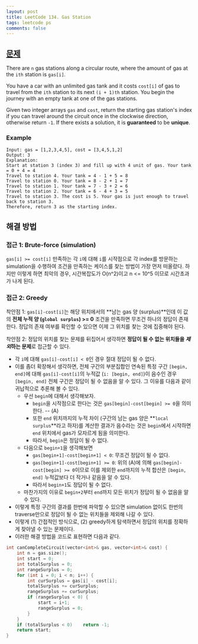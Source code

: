 ```yaml
---
layout: post
title: LeetCode 134. Gas Station
tags: leetcode ps
comments: false
---
```


## [문제](https://leetcode.com/problems/gas-station/)

There are `n` gas stations along a circular route, where the amount of gas at the `ith` station is `gas[i]`.

You have a car with an unlimited gas tank and it costs `cost[i]` of gas to travel from the `ith` station to its next `(i + 1)th` station. You begin the journey with an empty tank at one of the gas stations.

Given two integer arrays `gas` and `cost`, return the starting gas station's index if you can travel around the circuit once in the clockwise direction, otherwise return `-1`. If there exists a solution, it is **guaranteed** to be **unique**.

### Example
```
Input: gas = [1,2,3,4,5], cost = [3,4,5,1,2]
Output: 3
Explanation:
Start at station 3 (index 3) and fill up with 4 unit of gas. Your tank = 0 + 4 = 4
Travel to station 4. Your tank = 4 - 1 + 5 = 8
Travel to station 0. Your tank = 8 - 2 + 1 = 7
Travel to station 1. Your tank = 7 - 3 + 2 = 6
Travel to station 2. Your tank = 6 - 4 + 3 = 5
Travel to station 3. The cost is 5. Your gas is just enough to travel back to station 3.
Therefore, return 3 as the starting index.
```

## 해결 방법
### 접근 1: Brute-force (simulation)
`gas[i] >= cost[i]` 만족하는 각 `i`에 대해 `i`를 시작점으로 각 index를 방문하는 simulation을 수행하여 조건을 만족하는 케이스를 찾는 방법이 가장 먼저 떠올랐다. 
하지만 이렇게 하면 최악의 경우, 시간복잡도가 O(n^2)이고 n <= 10^5 이므로 시간초과가 나게 된다.

### 접근 2: Greedy
착안점 1: `gas[i]-cost[i]`는 해당 위치에서의 **남는 gas 양 (surplus)**인데 이 값의 **전체 누적 양 (`global surplus`) >= 0** 조건을 만족하면 무조건 하나의 정답이 존재한다. 정답의 존재 여부를 확인할 수 있으면 이제 그 위치를 찾는 것에 집중해야 된다. 

착안점 2: 정답의 위치를 찾는 문제를 뒤집어서 생각하면 **정답이 될 수 없는 위치들을 *제외*하는 문제**로 접근할 수 있다. 

- 각 `i`에 대해 `gas[i]-cost[i] < 0`인 경우 절대 정답이 될 수 없다. 
- 이를 좀더 확장해서 생각하면, 전체 구간의 부분집합인 연속된 특정 구간 `[begin, end]`에 대해 `gas[i]-cost[i]`의 누적값 (`i: [begin, end]`)이 음수인 경우 `[begin, end]` 전체 구간은 정답이 될 수 없음을 알 수 있다. 그 이유를 다음과 같이 귀납적으로 추론해 볼 수 있다. 
  - 우선 `begin`에 대해서 생각해보자. 
    - `begin`을 시작점으로 한다는 것은 `gas[begin]-cost[begin] >= 0`을 의미한다. -- (A) 
    - 또한 `end` 위치까지의 누적 차이 (구간의 남는 gas 양은 **`local surplus`**라고 하자)를 계산한 결과가 음수라는 것은 `begin`에서 시작하면 `end` 위치에서 gas가 모자르게 됨을 의미한다. 
    - 따라서, `begin`은 정답이 될 수 없다. 
  - 다음으로 `begin+1`을 생각해보면 
    - `gas[begin+1]-cost[begin+1] < 0`: 무조건 정답이 될 수 없다.
    - `gas[begin+1]-cost[begin+1] >= 0`: 위의 (A)에 의해 `gas[begin]-cost[begin] >= 0`이므로 이를 제외한 `end`까지의 누적 합산은 `[begin, end]` 누적값보다 더 작거나 같음을 알 수 있다. 
    - 따라서 `begin+1`도 정답이 될 수 없다.
  - 마찬가지의 이유로 `begin+2`부터 `end`까지 모든 위치가 정답이 될 수 없음을 알 수 있다. 
- 이렇게 특정 구간의 결과를 한번에 파악할 수 있으면 simulation 없이도 한번의 traverse만으로 정답이 될 수 없는 위치들을 제외해 나갈 수 있다. 
- 이렇게 (1) 간접적인 방식으로, (2) greedy하게 탐색하면서 정답의 위치를 정확하게 찾아낼 수 있는 문제이다. 
- 이러한 해결 방법을 코드로 표현하면 다음과 같다. 

```cpp
int canCompleteCircuit(vector<int>& gas, vector<int>& cost) {
    int n = gas.size();
    int start = 0;
    int totalSurplus = 0;
    int rangeSurplus = 0;
    for (int i = 0; i < n; i++) {
        int curSurplus = gas[i] - cost[i];
        totalSurplus += curSurplus;
        rangeSurplus += curSurplus;
        if (rangeSurplus < 0) {
            start = i+1;
            rangeSurplus = 0;
        }
    }
    if (totalSurplus < 0)    return -1;
    return start;
}
```